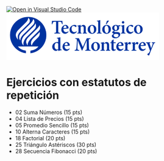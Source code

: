 [![Open in Visual Studio Code](https://classroom.github.com/assets/open-in-vscode-f059dc9a6f8d3a56e377f745f24479a46679e63a5d9fe6f495e02850cd0d8118.svg)](https://classroom.github.com/online_ide?assignment_repo_id=5489949&assignment_repo_type=AssignmentRepo)
![Tec de Monterrey](images/logotecmty.png)
# Ejercicios con estatutos de repetición

- 02 Suma Números          (15 pts)
- 04 Lista de Precios      (15 pts)
- 05 Promedio Sencillo     (15 pts)
- 10 Alterna Caracteres    (15 pts)
- 18 Factorial             (20 pts)
- 25 Triángulo Astériscos  (30 pts)
- 28 Secuencia Fibonacci   (20 pts)


